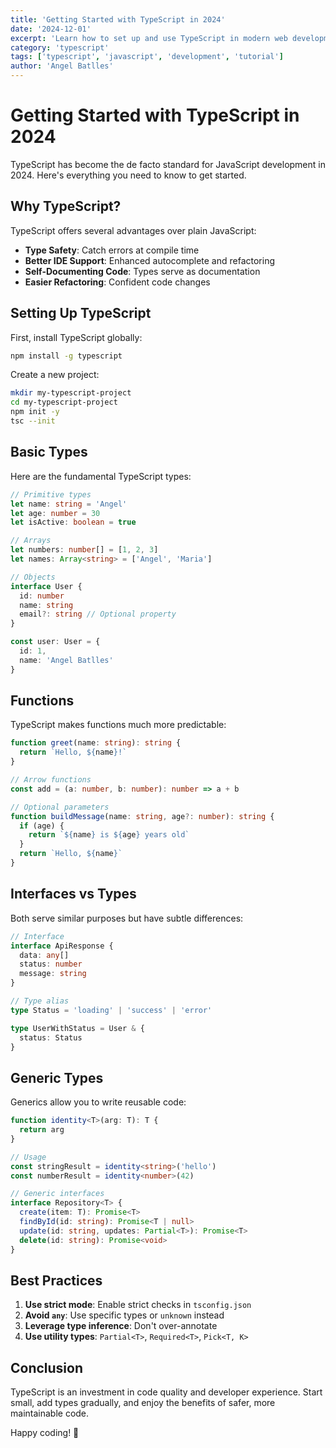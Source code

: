 ```yaml
---
title: 'Getting Started with TypeScript in 2024'
date: '2024-12-01'
excerpt: 'Learn how to set up and use TypeScript in modern web development projects with practical examples and best practices.'
category: 'typescript'
tags: ['typescript', 'javascript', 'development', 'tutorial']
author: 'Angel Batlles'
---
```


# Getting Started with TypeScript in 2024

TypeScript has become the de facto standard for JavaScript development in 2024. Here's everything you need to know to get started.

## Why TypeScript?

TypeScript offers several advantages over plain JavaScript:

- **Type Safety**: Catch errors at compile time
- **Better IDE Support**: Enhanced autocomplete and refactoring
- **Self-Documenting Code**: Types serve as documentation
- **Easier Refactoring**: Confident code changes

## Setting Up TypeScript

First, install TypeScript globally:

```bash
npm install -g typescript
```

Create a new project:

```bash
mkdir my-typescript-project
cd my-typescript-project
npm init -y
tsc --init
```

## Basic Types

Here are the fundamental TypeScript types:

```typescript
// Primitive types
let name: string = 'Angel'
let age: number = 30
let isActive: boolean = true

// Arrays
let numbers: number[] = [1, 2, 3]
let names: Array<string> = ['Angel', 'Maria']

// Objects
interface User {
  id: number
  name: string
  email?: string // Optional property
}

const user: User = {
  id: 1,
  name: 'Angel Batlles'
}
```

## Functions

TypeScript makes functions much more predictable:

```typescript
function greet(name: string): string {
  return `Hello, ${name}!`
}

// Arrow functions
const add = (a: number, b: number): number => a + b

// Optional parameters
function buildMessage(name: string, age?: number): string {
  if (age) {
    return `${name} is ${age} years old`
  }
  return `Hello, ${name}`
}
```

## Interfaces vs Types

Both serve similar purposes but have subtle differences:

```typescript
// Interface
interface ApiResponse {
  data: any[]
  status: number
  message: string
}

// Type alias
type Status = 'loading' | 'success' | 'error'

type UserWithStatus = User & {
  status: Status
}
```

## Generic Types

Generics allow you to write reusable code:

```typescript
function identity<T>(arg: T): T {
  return arg
}

// Usage
const stringResult = identity<string>('hello')
const numberResult = identity<number>(42)

// Generic interfaces
interface Repository<T> {
  create(item: T): Promise<T>
  findById(id: string): Promise<T | null>
  update(id: string, updates: Partial<T>): Promise<T>
  delete(id: string): Promise<void>
}
```

## Best Practices

1. **Use strict mode**: Enable strict checks in `tsconfig.json`
2. **Avoid `any`**: Use specific types or `unknown` instead
3. **Leverage type inference**: Don't over-annotate
4. **Use utility types**: `Partial<T>`, `Required<T>`, `Pick<T, K>`

## Conclusion

TypeScript is an investment in code quality and developer experience. Start small, add types gradually, and enjoy the benefits of safer, more maintainable code.

Happy coding! 🚀
